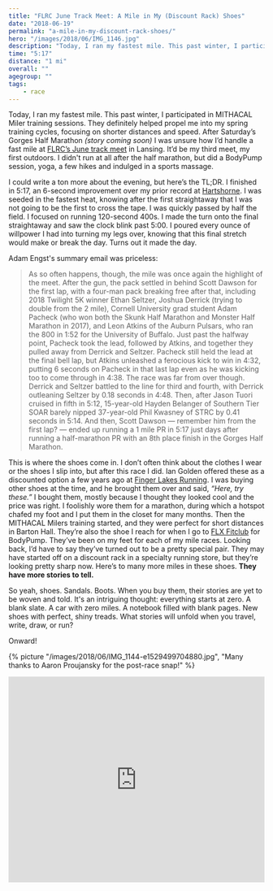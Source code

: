 ```yaml
---
title: "FLRC June Track Meet: A Mile in My (Discount Rack) Shoes"
date: "2018-06-19"
permalink: "a-mile-in-my-discount-rack-shoes/"
hero: "/images/2018/06/IMG_1146.jpg"
description: "Today, I ran my fastest mile. This past winter, I participated in MITHACAL Miler training sessions. They definitely helped propel me into my spring training cycles, focusing on shorter distances and speed."
time: "5:17"
distance: "1 mi"
overall: ""
agegroup: ""
tags:
    - race
---
```


Today, I ran my fastest mile. This past winter, I participated in MITHACAL Miler training sessions. They definitely helped propel me into my spring training cycles, focusing on shorter distances and speed. After Saturday’s Gorges Half Marathon _(story coming soon)_ I was unsure how I’d handle a fast mile at [FLRC’s June track meet](https://fingerlakesrunners.org/race/june-2018-outdoor-track-meet/) in Lansing. It’d be my third meet, my first outdoors. I didn't run at all after the half marathon, but did a BodyPump session, yoga, a few hikes and indulged in a sports massage. 

I could write a ton more about the evening, but here’s the TL;DR. I finished in 5:17, an 6-second improvement over my prior record at [Hartshorne](/hartshorne-memorial-masters-mile-2018/). I was seeded in the fastest heat, knowing after the first straightaway that I was not going to be the first to cross the tape. I was quickly passed by half the field. I focused on running 120-second 400s. I made the turn onto the final straightaway and saw the clock blink past 5:00. I poured every ounce of willpower I had into turning my legs over, knowing that this final stretch would make or break the day. Turns out it made the day.

Adam Engst's summary email was priceless:

> As so often happens, though, the mile was once again the highlight of the meet. After the gun, the pack settled in behind Scott Dawson for the first lap, with a four-man pack breaking free after that, including 2018 Twilight 5K winner Ethan Seltzer, Joshua Derrick (trying to double from the 2 mile), Cornell University grad student Adam Pacheck (who won both the Skunk Half Marathon and Monster Half Marathon in 2017), and Leon Atkins of the Auburn Pulsars, who ran the 800 in 1:52 for the University of Buffalo. Just past the halfway point, Pacheck took the lead, followed by Atkins, and together they pulled away from Derrick and Seltzer. Pacheck still held the lead at the final bell lap, but Atkins unleashed a ferocious kick to win in 4:32, putting 6 seconds on Pacheck in that last lap even as he was kicking too to come through in 4:38. The race was far from over though. Derrick and Seltzer battled to the line for third and fourth, with Derrick outleaning Seltzer by 0.18 seconds in 4:48. Then, after Jason Tuori cruised in fifth in 5:12, 15-year-old Hayden Belanger of Southern Tier SOAR barely nipped 37-year-old Phil Kwasney of STRC by 0.41 seconds in 5:14. And then, Scott Dawson — remember him from the first lap? — ended up running a 1 mile PR in 5:17 just days after running a half-marathon PR with an 8th place finish in the Gorges Half Marathon.

This is where the shoes come in. I don’t often think about the clothes I wear or the shoes I slip into, but after this race I did. Ian Golden offered these as a discounted option a few years ago at [Finger Lakes Running](https://www.fingerlakesrunningco.com/). I was buying other shoes at the time, and he brought them over and said, _“Here, try these.”_ I bought them, mostly because I thought they looked cool and the price was right. I foolishly wore them for a marathon, during which a hotspot chafed my foot and I put them in the closet for many months. Then the MITHACAL Milers training started, and they were perfect for short distances in Barton Hall. They’re also the shoe I reach for when I go to [FLX Fitclub](http://flxfitclub.com/) for BodyPump. They’ve been on my feet for each of my mile races. Looking back, I’d have to say they’ve turned out to be a pretty special pair. They may have started off on a discount rack in a specialty running store, but they’re looking pretty sharp now. Here’s to many more miles in these shoes. **They have more stories to tell.**

So yeah, shoes. Sandals. Boots. When you buy them, their stories are yet to be woven and told. It's an intriguing thought: everything starts at zero. A blank slate. A car with zero miles. A notebook filled with blank pages. New shoes with perfect, shiny treads. What stories will unfold when you travel, write, draw, or run?

Onward!

{% picture "/images/2018/06/IMG_1144-e1529499704880.jpg", "Many thanks to Aaron Proujansky for the post-race snap!" %}

<iframe height='405' width='100%' frameborder='0' allowtransparency='true' scrolling='no' src='https://www.strava.com/activities/1649704892/embed/b3c68be4ffc08ce49f4bd0f001ed2e810fde9ee8'></iframe>
